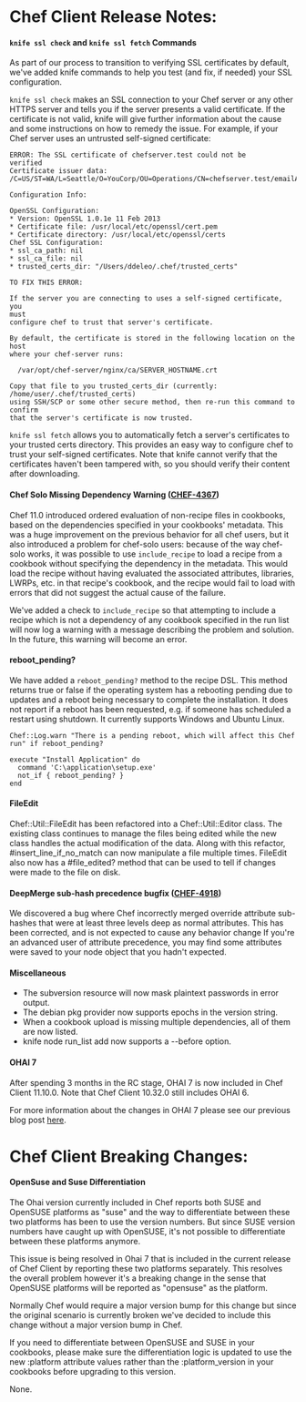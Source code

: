 <!---
This file is reset every time a new release is done. The contents of this file are for the currently unreleased version.

Example Note:

## Example Heading
Details about the thing that changed that needs to get included in the Release Notes in markdown.
-->
# Chef Client Release Notes:

#### `knife ssl check` and `knife ssl fetch` Commands

As part of our process to transition to verifying SSL certificates by
default, we've added knife commands to help you test (and fix, if
needed) your SSL configuration.

`knife ssl check` makes an SSL connection to your Chef server or any
other HTTPS server and tells you if the server presents a valid
certificate. If the certificate is not valid, knife will give further
information about the cause and some instructions on how to remedy the
issue. For example, if your Chef server uses an untrusted self-signed
certificate:

```
ERROR: The SSL certificate of chefserver.test could not be
verified
Certificate issuer data:
/C=US/ST=WA/L=Seattle/O=YouCorp/OU=Operations/CN=chefserver.test/emailAddress=you@example.com

Configuration Info:

OpenSSL Configuration:
* Version: OpenSSL 1.0.1e 11 Feb 2013
* Certificate file: /usr/local/etc/openssl/cert.pem
* Certificate directory: /usr/local/etc/openssl/certs
Chef SSL Configuration:
* ssl_ca_path: nil
* ssl_ca_file: nil
* trusted_certs_dir: "/Users/ddeleo/.chef/trusted_certs"

TO FIX THIS ERROR:

If the server you are connecting to uses a self-signed certificate, you
must
configure chef to trust that server's certificate.

By default, the certificate is stored in the following location on the
host
where your chef-server runs:

  /var/opt/chef-server/nginx/ca/SERVER_HOSTNAME.crt

Copy that file to you trusted_certs_dir (currently: /home/user/.chef/trusted_certs)
using SSH/SCP or some other secure method, then re-run this command to confirm
that the server's certificate is now trusted.
```

`knife ssl fetch` allows you to automatically fetch a server's
certificates to your trusted certs directory. This provides an easy way
to configure chef to trust your self-signed certificates. Note that
knife cannot verify that the certificates haven't been tampered with, so
you should verify their content after downloading.


#### Chef Solo Missing Dependency Warning ([CHEF-4367](https://tickets.opscode.com/browse/CHEF-4367))

Chef 11.0 introduced ordered evaluation of non-recipe files in
cookbooks, based on the dependencies specified in your cookbooks'
metadata. This was a huge improvement on the previous behavior for all
chef users, but it also introduced a problem for chef-solo users:
because of the way chef-solo works, it was possible to use
`include_recipe` to load a recipe from a cookbook without specifying the
dependency in the metadata. This would load the recipe without having
evaluated the associated attributes, libraries, LWRPs, etc. in that
recipe's cookbook, and the recipe would fail to load with errors that
did not suggest the actual cause of the failure.

We've added a check to `include_recipe` so that attempting to include a
recipe which is not a dependency of any cookbook specified in the run
list will now log a warning with a message describing the problem and
solution. In the future, this warning will become an error.

#### reboot_pending?  

We have added a ```reboot_pending?``` method to the recipe DSL. This method returns true or false if the operating system
has a rebooting pending due to updates and a reboot being necessary to complete the installation. It does not report if a reboot has been requested, e.g. if someone has scheduled a restart using shutdown. It currently supports Windows and Ubuntu Linux.

```
Chef::Log.warn "There is a pending reboot, which will affect this Chef run" if reboot_pending?

execute "Install Application" do
  command 'C:\application\setup.exe'
  not_if { reboot_pending? }
end
```

#### FileEdit

Chef::Util::FileEdit has been refactored into a Chef::Util::Editor class. The existing class continues to manage the files being edited while the new class handles the actual modification of the data.
Along with this refactor, #insert_line_if_no_match can now manipulate a file multiple times. FileEdit also now has a #file_edited? method that can be used to tell if changes were made to the file on disk.

#### DeepMerge sub-hash precedence bugfix ([CHEF-4918](https://tickets.opscode.com/browse/CHEF-4918))

We discovered a bug where Chef incorrectly merged override attribute sub-hashes that were at least three levels deep as normal attributes.
This has been corrected, and is not expected to cause any behavior change
If you're an advanced user of attribute precedence, you may find some attributes were saved to your node object that you hadn't expected.

#### Miscellaneous

* The subversion resource will now mask plaintext passwords in error output.
* The debian pkg provider now supports epochs in the version string.
* When a cookbook upload is missing multiple dependencies, all of them are now listed.
* knife node run_list add now supports a --before option.

#### OHAI 7

After spending 3 months in the RC stage, OHAI 7 is now included in Chef Client 11.10.0. Note that Chef Client 10.32.0 still includes OHAI 6.

For more information about the changes in OHAI 7 please see our previous blog post [here](http://www.getchef.com/blog/2014/01/20/ohai-7-0-release-candidate/).

# Chef Client Breaking Changes:

#### OpenSuse and Suse Differentiation

The Ohai version currently included in Chef reports both SUSE and OpenSUSE platforms as "suse" and the way to differentiate between these two platforms has been to use the version numbers. But since SUSE version numbers have caught up with OpenSUSE, it's not possible to differentiate between these platforms anymore.

This issue is being resolved in Ohai 7 that is included in the current release of Chef Client by reporting these two platforms separately. This resolves the overall problem however it's a breaking change in the sense that OpenSUSE platforms will be reported as "opensuse" as the platform.

Normally Chef would require a major version bump for this change but since the original scenario is currently broken we've decided to include this change without a major version bump in Chef.

If you need to differentiate between OpenSUSE and SUSE in your cookbooks, please make sure the differentiation logic is updated to use the new :platform attribute values rather than the :platform_version in your cookbooks before upgrading to this version.

None.
